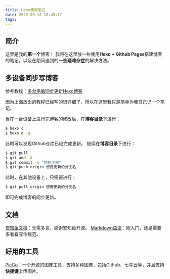 ```yaml
---
title: Hexo使用笔记
date: 2025-09-12 18:45:17
tags:
---
```


## 简介
这里是我的**第一个**博客！
我将在这里放一些使用**Hexo + Github Pages**搭建博客的笔记，以及在期间遇到的一些**疑难杂症**的解决方法。

## 多设备同步写博客
参考教程：[多台电脑同步更新Hexo博客](https://blog.csdn.net/qq_30105599/article/details/118302086)

因为上面放出的教程已经写的很详细了，所以在这里我只是简单为我自己记一个笔记。

当在一台设备上进行完博客的修改后，在**博客目录**下进行：
```bash
$ hexo c
$ hexo d -g
```
此时可以发现Github仓库已经完成更新。
继续在**博客目录**下进行：
```bash
$ git pull
$ git add -A
$ git commit -m "你的注释"
$ git push origin 想要更新的分支名
```
此时，在其他设备上，只需要进行：
```bash
$ git pull origin 想要更新的分支名
```
即可完成博客的同步更新。

## 文档
[安知鱼文档](https://docs.anheyu.com/intro.html)：无需多言，感谢安知鱼开源。
[Markdown语法](https://docs.github.com/zh/get-started/writing-on-github/getting-started-with-writing-and-formatting-on-github/basic-writing-and-formatting-syntax#styling-text)：刚入门，还是需要多看看写作规范。

## 好用的工具
[PicGo](https://github.com/Molunerfinn/PicGo)：一个开源的图床工具，支持多种图床，包括Github、七牛云等，并且支持**快捷键**上传图片。




